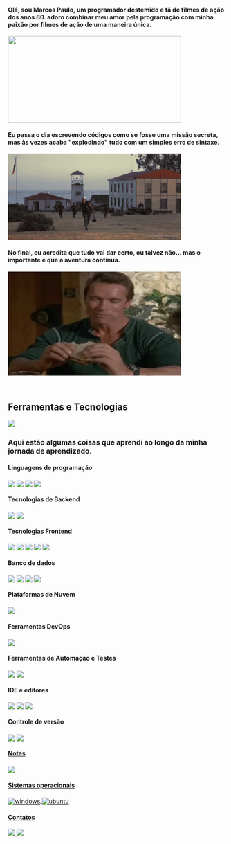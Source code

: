 <p align="center">
<h4> Olá, sou Marcos Paulo, um programador destemido e fã de filmes de ação dos anos 80. 
adoro combinar meu amor pela programação com minha paixão por filmes de ação de uma maneira única.
</h4>
<img align="center" height="200" width="400" src="./imgs/gearing_up.gif">
</p>

<p align="center">
<h4> Eu passa o dia escrevendo códigos como se fosse uma missão secreta, mas às vezes acaba "explodindo" tudo com um simples erro de sintaxe. </h4>
<img align="center" height="200" width="400" src="./imgs/blowing_up.gif">
</p>

<p align="center">
<h4> No final, eu acredita que tudo vai dar certo, ou talvez não... mas o importante é que a aventura continua. </h4>
<img align="center" height="240" width="400" src="./imgs/suspicious.webp">
</p>

</br>

## Ferramentas e Tecnologias
 <div>
  <img height="250em" src="https://github-readme-stats.vercel.app/api/top-langs/?username=marcospaulopaiva&layout=compact&langs_count=7&theme=dark"/>
</div>

### Aqui estão algumas coisas que aprendi ao longo da minha jornada de aprendizado.

#### Linguagens de programação
<div style="display: inline_block">
  <img align="center" src="https://img.shields.io/badge/C%20Sharp-239120.svg?style=for-the-badge&logo=C-Sharp&logoColor=white"/>
  <img align="center" src="https://img.shields.io/badge/java-%23ED8B00.svg?style=for-the-badge&logo=java&logoColor=white"/>
  <img align="center" src="https://img.shields.io/badge/TypeScript-007ACC?style=for-the-badge&logo=typescript&logoColor=white">
  <img align="center" src="https://img.shields.io/badge/JavaScript-F7DF1E.svg?style=for-the-badge&logo=JavaScript&logoColor=black"/>
</div>

#### Tecnologias de Backend
<div style="display: inline_block">
  <img align="center" src="https://img.shields.io/badge/.NET-5C2D91?style=for-the-badge&logo=.net&logoColor=white">
  <img align="center" src="https://img.shields.io/badge/Node.js-43853D?style=for-the-badge&logo=node.js&logoColor=white">
</div>

#### Tecnologias Frontend
<div style="display: inline_block">
  <img align="center" src="https://img.shields.io/badge/HTML5-E34F26?style=for-the-badge&logo=html5&logoColor=white">
  <img align="center" src="https://img.shields.io/badge/CSS3-1572B6?style=for-the-badge&logo=css3&logoColor=white">
  <img align="center" src="https://img.shields.io/badge/Angular-DD0031?style=for-the-badge&logo=angular&logoColor=white">
  <img align="center" src="https://img.shields.io/badge/Bootstrap-563D7C?style=for-the-badge&logo=bootstrap&logoColor=white">
  <img align="center" src="https://img.shields.io/badge/jQuery-0769AD.svg?style=for-the-badge&logo=jQuery&logoColor=white"/>
</div>

#### Banco de dados
<div style="display: inline_block">
  <img align="center" src="https://img.shields.io/badge/Microsoft_SQL_Server-CC2927?style=for-the-badge&logo=microsoft-sql-server&logoColor=white">
  <img align="center" src="https://img.shields.io/badge/MySQL-4479A1.svg?style=for-the-badge&logo=MySQL&logoColor=white"/>
  <img align="center" src="https://img.shields.io/badge/PostgreSQL-316192?style=for-the-badge&logo=postgresql&logoColor=white">
  <img align="center" src="https://img.shields.io/badge/MongoDB-4EA94B?style=for-the-badge&logo=mongodb&logoColor=white">
</div>

#### Plataformas de Nuvem
<div style="display: inline_block">
  <img align="center" src="https://img.shields.io/badge/Amazon_AWS-FF9900?style=for-the-badge&logo=amazonaws&logoColor=white">
</div>

#### Ferramentas DevOps
<div style="display: inline_block">
  <img align="center" src="https://img.shields.io/badge/Docker-2496ED.svg?style=for-the-badge&logo=Docker&logoColor=white"/>
</div>

#### Ferramentas de Automação e Testes
<div style="display: inline_block">
  <img align="center" src="https://img.shields.io/badge/Selenium-43B02A.svg?style=for-the-badge&logo=Selenium&logoColor=white"/>
  <img align="center" src="https://img.shields.io/badge/Postman-FF6C37.svg?style=for-the-badge&logo=Postman&logoColor=white"/>
</div>

#### IDE e editores
<div style="display: inline_block">
  <img align="center" src="https://img.shields.io/badge/Visual_Studio-5C2D91?style=for-the-badge&logo=visual%20studio&logoColor=white">
  <img align="center" src="https://img.shields.io/badge/Visual_Studio_Code-0078D4?style=for-the-badge&logo=visual%20studio%20code&logoColor=white">
  <img align="center" src="https://img.shields.io/badge/Notepad++-90E59A.svg?style=for-the-badge&logo=notepad%2B%2B&logoColor=black">
</div>

#### Controle de versão
<div style="display: inline_block">
  <img align="center" src="https://img.shields.io/badge/Git-F05032.svg?style=for-the-badge&logo=Git&logoColor=white"/></a> <a href="#version-control">
  <img align="center" src="https://img.shields.io/badge/GitHub-181717.svg?style=for-the-badge&logo=GitHub&logoColor=white"/>
</div>

#### Notes
<div style="display: inline_block">
  <img align="center" src="https://img.shields.io/badge/Notion-000000?style=for-the-badge&logo=notion&logoColor=white">
</div>

#### Sistemas operacionais
<div style="display: inline_block">
  <img align="center" alt="windows" src="https://img.shields.io/badge/Windows-0078D6?style=for-the-badge&logo=windows&logoColor=white">  
  <img align="center" alt="ubuntu" src="https://img.shields.io/badge/Ubuntu-E95420?style=for-the-badge&logo=ubuntu&logoColor=white">
</div>

 #### Contatos
 
<div>
 <a href = "mailto:marcos.poo@gmail.com" target="_blank">
   <img src="https://img.shields.io/badge/Gmail-D14836?style=for-the-badge&logo=gmail&logoColor=white">
 </a>
 <a href="https://www.linkedin.com/in/marcos-paulo-62612224/" target="_blank">
   <img src="https://img.shields.io/badge/-LinkedIn-%230077B5?style=for-the-badge&logo=linkedin&logoColor=white">
 </a>
 
 
 
</div>


<!--
**marcospaulopaiva/marcospaulopaiva** is a ✨ _special_ ✨ repository because its `README.md` (this file) appears on your GitHub profile.

 ![Snake animation](https://github.com/rafaballerini/rafaballerini/blob/output/github-contribution-grid-snake.svg)


Here are some ideas to get you started:

- 🔭 I’m currently working on ...
- 🌱 I’m currently learning ...
- 👯 I’m looking to collaborate on ...
- 🤔 I’m looking for help with ...
- 💬 Ask me about ...
- 📫 How to reach me: ...
- 😄 Pronouns: ...
- ⚡ Fun fact: ...
-->
